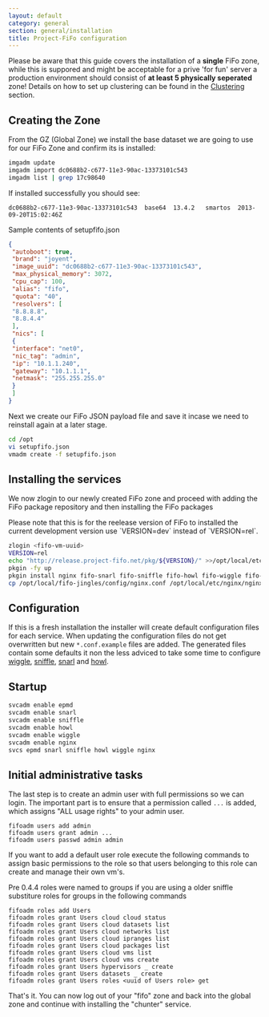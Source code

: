 ```yaml
---
layout: default
category: general
section: general/installation
title: Project-FiFo configuration
---
```


<p class="bs-callout bs-callout-danger">
Please be aware that this guide covers the installation of a <b>single</b> FiFo zone, while this is suppored and might be acceptable for a prive 'for fun' server a production environment should consist of <b>at least 5 physically seperated</b> zone! Details on how to set up clustering can be found in the <a href="/general/clustering.html">Clustering</a> section.
</p>

## Creating the Zone
From the GZ (Global Zone) we install the base dataset we are going to use for our FiFo Zone and confirm its is installed:

```bash
imgadm update
imgadm import dc0688b2-c677-11e3-90ac-13373101c543
imgadm list | grep 17c98640
```

If installed successfully you should see:

```
dc0688b2-c677-11e3-90ac-13373101c543  base64  13.4.2   smartos  2013-09-20T15:02:46Z
```

Sample contents of setupfifo.json

```json
{
 "autoboot": true,
 "brand": "joyent",
 "image_uuid": "dc0688b2-c677-11e3-90ac-13373101c543",
 "max_physical_memory": 3072,
 "cpu_cap": 100,
 "alias": "fifo",
 "quota": "40",
 "resolvers": [
 "8.8.8.8",
 "8.8.4.4"
 ],
 "nics": [
 {
 "interface": "net0",
 "nic_tag": "admin",
 "ip": "10.1.1.240",
 "gateway": "10.1.1.1",
 "netmask": "255.255.255.0"
 }
 ]
}
```

Next we create our FiFo JSON payload file and save it incase we need to reinstall again at a later stage.

```bash
cd /opt
vi setupfifo.json
vmadm create -f setupfifo.json
```


## Installing the services

We now zlogin to our newly created FiFo zone and proceed with adding the FiFo package repository and then installing the FiFo packages

<p class="bs-callout bs-callout-info">
Please note that this is for the reelease version of FiFo to installed the current development version use `VERSION=dev` instead of `VERSION=rel`.
</p>


```bash
zlogin <fifo-vm-uuid>
VERSION=rel
echo "http://release.project-fifo.net/pkg/${VERSION}/" >>/opt/local/etc/pkgin/repositories.conf
pkgin -fy up
pkgin install nginx fifo-snarl fifo-sniffle fifo-howl fifo-wiggle fifo-jingles
cp /opt/local/fifo-jingles/config/nginx.conf /opt/local/etc/nginx/nginx.conf
```

## Configuration
If this is a fresh installation the installer will create default configuration files for each service. When updating the configuration files do not get overwritten but new `*.conf.example` files are added. The generated files contain some defaults it non the less adviced to take some time to configure [wiggle](/wiggle/configuration.html), [sniffle](/sniffle/configuration.html), [snarl](/snarl/configuration.html) and [howl](/howl/configuration.html).


## Startup
```bash
svcadm enable epmd
svcadm enable snarl
svcadm enable sniffle
svcadm enable howl
svcadm enable wiggle
svcadm enable nginx
svcs epmd snarl sniffle howl wiggle nginx
```

## Initial administrative tasks
The last step is to create an admin user with full permissions so we can login. The important part is to ensure that a permission called `...` is added, which assigns "ALL usage rights" to your admin user.

```
fifoadm users add admin
fifoadm users grant admin ...
fifoadm users passwd admin admin
```

If you want to add a default user role execute the following commands to assign basic permissions to the role so that users belonging to this role can create and manage their own vm's.

<p class="bs-callout bs-callout-info">
Pre 0.4.4 roles were named to groups if you are using a older sniffle substiture roles for groups in the following commands
</p>

```
fifoadm roles add Users
fifoadm roles grant Users cloud cloud status
fifoadm roles grant Users cloud datasets list
fifoadm roles grant Users cloud networks list
fifoadm roles grant Users cloud ipranges list
fifoadm roles grant Users cloud packages list
fifoadm roles grant Users cloud vms list
fifoadm roles grant Users cloud vms create
fifoadm roles grant Users hypervisors _ create
fifoadm roles grant Users datasets _ create
fifoadm roles grant Users roles <uuid of Users role> get
```

That's it. You can now log out of your "fifo" zone and back into the global zone and continue with installing the "chunter" service.
